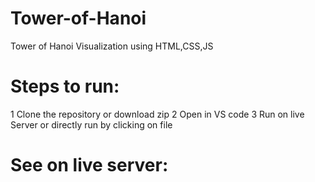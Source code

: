 # Tower-of-Hanoi
Tower of Hanoi Visualization using HTML,CSS,JS




# Steps to run:



1 Clone the repository or download zip
2 Open in VS code
3 Run on live Server
or directly run by clicking on file


# See on live server: 

